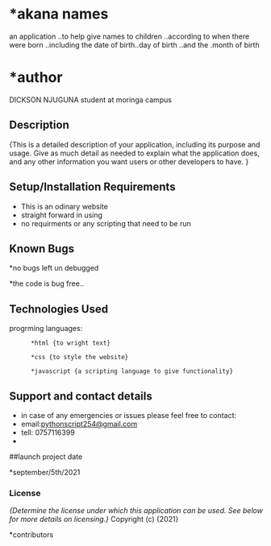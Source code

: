 # *akana names 
an application ..to help give names to children ..according to when there were born ..including the date of birth..day of birth ..and the .month of birth

# *author
DICKSON NJUGUNA
student at moringa campus
## Description
{This is a detailed description of your application, including its purpose and usage.  Give as much detail as needed to explain what the application does, and any other information you want users or other developers to have. }
## Setup/Installation Requirements
* This is an odinary website
* straight forward in using
* no requirments or any scripting that need to be run

## Known Bugs
*no bugs left un debugged

*the code is bug free..
## Technologies Used
progrming languages:

          *html {to wright text}
          
          *css {to style the website}
          
          *javascript {a scripting language to give functionality}
## Support and contact details
* in case of any emergencies or issues please feel free to contact:
* email:pythonscript254@gmail.com
* tell: 0757116399
* 
##launch project date 

*september/5th/2021

### License
*{Determine the license under which this application can be used.  See below for more details on licensing.}*
Copyright (c) {2021}

*contributors
  
